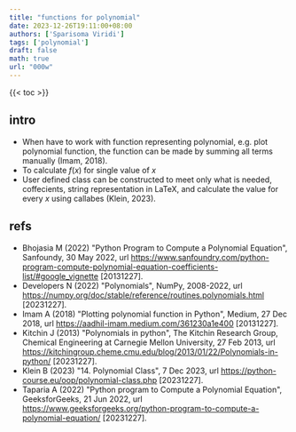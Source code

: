 ```yaml
---
title: "functions for polynomial"
date: 2023-12-26T19:11:00+08:00
authors: ['Sparisoma Viridi']
tags: ['polynomial']
draft: false
math: true
url: "000w"
---
```

{{< toc >}}


## intro
+ When have to work with function representing polynomial, e.g. plot polynomial function, the function can be made by summing all terms manually (Imam, 2018).
+ To calculate $f(x)$ for single value of $x$
+ User defined class can be constructed to meet only what is needed, coffecients, string representation in LaTeX, and calculate the value for every $x$ using callabes (Klein, 2023).


## refs
+ Bhojasia M (2022) "Python Program to Compute a Polynomial Equation", Sanfoundy, 30 May 2022, url https://www.sanfoundry.com/python-program-compute-polynomial-equation-coefficients-list/#google_vignette [20131227].
+ Developers N (2022) "Polynomials", NumPy, 2008-2022, url https://numpy.org/doc/stable/reference/routines.polynomials.html [20231227].
+ Imam A (2018) "Plotting polynomial function in Python", Medium, 27 Dec 2018, url https://aadhil-imam.medium.com/361230a1e400 [20131227].
+ Kitchin J (2013) "Polynomials in python", The Kitchin Research Group, Chemical Engineering at Carnegie Mellon University, 27 Feb 2013, url https://kitchingroup.cheme.cmu.edu/blog/2013/01/22/Polynomials-in-python/ [20231227].
+ Klein B (2023) "14. Polynomial Class", 7 Dec 2023, url https://python-course.eu/oop/polynomial-class.php [20231227].
+ Taparia A (2022) "Python program to Compute a Polynomial Equation", GeeksforGeeks, 21 Jun 2022, url https://www.geeksforgeeks.org/python-program-to-compute-a-polynomial-equation/ [20231227].

